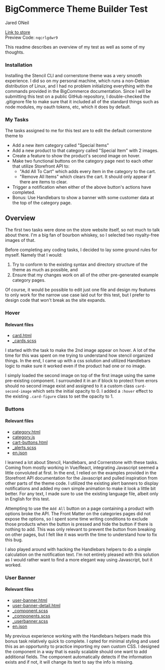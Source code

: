 # BigCommerce Theme Builder Test
Jared ONeil

[Link to store](https://onred.mybigcommerce.com/)\
Preview Code: `nqcrlgdwr9`

This readme describes an overview of my test as well as some of my thoughts.

### Installation
Installing the Stencil CLI and cornerstone theme was a very smooth experience. I did so on my personal machine, which runs a non-Debian distribution of Linux, and I had no problem initializing everything with the commands provided in the BigCommerce documentation. Since I will be submitting this test on a public GitHub repository, I double-checked the .gitignore file to make sure that it included all of the standard things such as node modules, my oauth tokens, etc, which it does by default.

### My Tasks
The tasks assigned to me for this test are to edit the default cornerstone theme to
* Add a new item category called "Special Items"
* Add a new product to that category called "Special Item" with 2 images.
* Create a feature to show the product's second image on hover.
* Make two functional buttons on the category page next to each other that utilize Storefront API to:
    * "Add All To Cart" which adds every item in the category to the cart.
    * "Remove All Items" which clears the cart. It should only appear if there are items to clear.
* Trigger a notification when either of the above button's actions have completed.
* Bonus: Use Handlebars to show a banner with some customer data at the top of the category page.

## Overview
The first two tasks were done on the store website itself, so not much to talk about there. I'm a big fan of bourbon whiskey, so I selected two royalty-free images of that.

Before completing any coding tasks, I decided to lay some ground rules for myself. Namely that I would:
1. Try to conform to the existing syntax and directory structure of the theme as much as possible, and
2. Ensure that my changes work on all of the other pre-generated example category pages.

Of course, it would be possible to edit just one file and design my features to only work for the narrow use case laid out for this test, but I prefer to design code that won't break as the site expands.

### Hover
#### Relevant files
- [card.html](https://github.com/Onred/stencil-test/tree/master/templates/components/products/card.html)
- [\_cards.scss](https://github.com/Onred/stencil-test/tree/master/assets/scss/components/citadel/cards/_cards.scss)

I started with the task to make the 2nd image appear on hover. A lot of the time for this was spent on me trying to understand how stencil organized things. In the end, I came up with a css solution and utilized Handlebars logic to make sure it worked even if the product had one or no image.

I simply loaded the second image on top of the first image using the same pre-existing component. I surrounded it in an if block to protect from errors should no second image exist and assigned to it a custom class `card-second-image` which sets the initial opacity to 0. I added a `:hover` effect to the existing `.card-figure` class to set the opacity to 1.

### Buttons
#### Relevant files
- [category.html](https://github.com/Onred/stencil-test/tree/master/templates/pages/category.html)
- [category.js](https://github.com/Onred/stencil-test/tree/master/assets/js/theme/category.js)
- [cart-buttons.html](https://github.com/Onred/stencil-test/tree/master/templates/components/category/cart-buttons.html)
- [\_alerts.scss](https://github.com/Onred/stencil-test/tree/master/assets/scss/components/foundation/alerts/_alerts.scss)
- [en.json](https://github.com/Onred/stencil-test/tree/master/lang/en.json)

I learned a lot about Stencil, Handlebars, and Cornerstone with these tasks. Coming from mostly working in Vue/React, integrating Javascript seemed a little convoluted at first. In the end, I relied on the examples provided in the Storefront API documentation for the Javascript and pulled inspiration from other parts of the theme code. I utilized the existing alert banners to display notifications and added my own simple animation to make it look a little bit better. For any text, I made sure to use the existing language file, albeit only in English for this test.

Attempting to use the `Add All` button on a page containing a product with options broke the API. The Front Matter on the categories pages did not expose the options, so I spent some time writing conditions to exclude those products when the button is pressed and hide the button if there is nothing to add. This was only relevant to prevent the button from breaking on other pages, but I felt like it was worth the time to understand how to fix this bug.

I also played around with hacking the Handlebars helpers to do a simple calculation on the notification text. I'm not entirely pleased with this solution as I would rather want to find a more elegant way using Javascript, but it worked.

### User Banner
#### Relevant files
- [user-banner.html](https://github.com/Onred/stencil-test/tree/master/templates/components/category/user-banner.html)
- [user-banner-detail.html](https://github.com/Onred/stencil-test/tree/master/templates/components/category/user-banner-detail.html)
- [\_component.scss](https://github.com/Onred/stencil-test/tree/master/assets/scss/components/custom/userbanner/_component.scss)
- [\_components.scss](https://github.com/Onred/stencil-test/tree/master/assets/scss/components/_components.scss)
- [\_userbanner.scss](https://github.com/Onred/stencil-test/tree/master/assets/scss/components/custom/userbanner/_userbanner.scss)
- [en.json](https://github.com/Onred/stencil-test/tree/master/lang/en.json)

My previous experience working with the Handlebars helpers made this bonus task relatively quick to complete. I opted for minimal styling and used this as an opportunity to practice importing my own custom CSS. I designed the component in a way that is easily scalable should one want to add additional fields. The component automatically detects if the information exists and if not, it will change its text to say the info is missing.